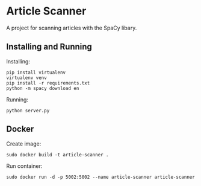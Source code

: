 # Article Scanner

A project for scanning articles with the SpaCy libary.

## Installing and Running

Installing:
```
pip install virtualenv
virtualenv venv
pip install -r requirements.txt
python -m spacy download en
```

Running:
```
python server.py
```

## Docker

Create image:
```
sudo docker build -t article-scanner .
```

Run container:
```
sudo docker run -d -p 5002:5002 --name article-scanner article-scanner
```
